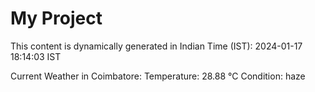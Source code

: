 # My Project

This content is dynamically generated in Indian Time (IST): 2024-01-17 18:14:03 IST


Current Weather in Coimbatore:
Temperature: 28.88 °C
Condition: haze
